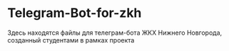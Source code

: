 # Telegram-Bot-for-zkh
Здесь находятся файлы для телеграм-бота ЖКХ Нижнего Новгорода, созданный студентами в рамках проекта
